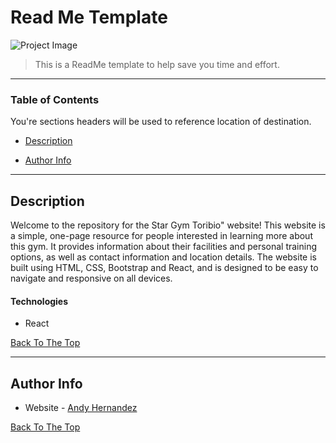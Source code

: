 # Read Me Template

![Project Image](https://i.imgur.com/pN6qlF3.png)

> This is a ReadMe template to help save you time and effort.

---

### Table of Contents

You're sections headers will be used to reference location of destination.

- [Description](#description)

- [Author Info](#author-info)

---

## Description

Welcome to the repository for the Star Gym Toribio" website! This website is a simple, one-page resource for people interested in learning more about this gym. It provides information about their facilities and personal training options, as well as contact information and location details. The website is built using HTML, CSS, Bootstrap and React, and is designed to be easy to navigate and responsive on all devices.

#### Technologies

- React

[Back To The Top](#read-me-template)

---

## Author Info

- Website - [Andy Hernandez](https://andyhernandez.netlify.app/)

[Back To The Top](#read-me-template)
